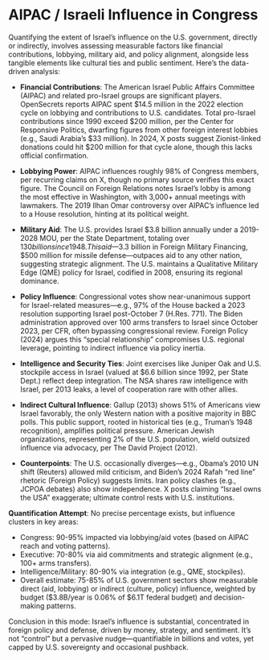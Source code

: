 # AIPAC / Israeli Influence in Congress
Quantifying the extent of Israel’s influence on the U.S. government, directly or indirectly, involves assessing measurable factors like financial contributions, lobbying, military aid, and policy alignment, alongside less tangible elements like cultural ties and public sentiment. Here’s the data-driven analysis:

- **Financial Contributions**: The American Israel Public Affairs Committee (AIPAC) and related pro-Israel groups are significant players. OpenSecrets reports AIPAC spent $14.5 million in the 2022 election cycle on lobbying and contributions to U.S. candidates. Total pro-Israel contributions since 1990 exceed $200 million, per the Center for Responsive Politics, dwarfing figures from other foreign interest lobbies (e.g., Saudi Arabia’s $33 million). In 2024, X posts suggest Zionist-linked donations could hit $200 million for that cycle alone, though this lacks official confirmation.
  
- **Lobbying Power**: AIPAC influences roughly 98% of Congress members, per recurring claims on X, though no primary source verifies this exact figure. The Council on Foreign Relations notes Israel’s lobby is among the most effective in Washington, with 3,000+ annual meetings with lawmakers. The 2019 Ilhan Omar controversy over AIPAC’s influence led to a House resolution, hinting at its political weight.

- **Military Aid**: The U.S. provides Israel $3.8 billion annually under a 2019-2028 MOU, per the State Department, totaling over $130 billion since 1948. This aid—$3.3 billion in Foreign Military Financing, $500 million for missile defense—outpaces aid to any other nation, suggesting strategic alignment. The U.S. maintains a Qualitative Military Edge (QME) policy for Israel, codified in 2008, ensuring its regional dominance.

- **Policy Influence**: Congressional votes show near-unanimous support for Israel-related measures—e.g., 97% of the House backed a 2023 resolution supporting Israel post-October 7 (H.Res. 771). The Biden administration approved over 100 arms transfers to Israel since October 2023, per CFR, often bypassing congressional review. Foreign Policy (2024) argues this “special relationship” compromises U.S. regional leverage, pointing to indirect influence via policy inertia.

- **Intelligence and Security Ties**: Joint exercises like Juniper Oak and U.S. stockpile access in Israel (valued at $6.6 billion since 1992, per State Dept.) reflect deep integration. The NSA shares raw intelligence with Israel, per 2013 leaks, a level of cooperation rare with other allies.

- **Indirect Cultural Influence**: Gallup (2013) shows 51% of Americans view Israel favorably, the only Western nation with a positive majority in BBC polls. This public support, rooted in historical ties (e.g., Truman’s 1948 recognition), amplifies political pressure. American Jewish organizations, representing 2% of the U.S. population, wield outsized influence via advocacy, per The David Project (2012).

- **Counterpoints**: The U.S. occasionally diverges—e.g., Obama’s 2010 UN shift (Reuters) allowed mild criticism, and Biden’s 2024 Rafah “red line” rhetoric (Foreign Policy) suggests limits. Iran policy clashes (e.g., JCPOA debates) also show independence. X posts claiming “Israel owns the USA” exaggerate; ultimate control rests with U.S. institutions.

**Quantification Attempt**: No precise percentage exists, but influence clusters in key areas:
- Congress: 90-95% impacted via lobbying/aid votes (based on AIPAC reach and voting patterns).
- Executive: 70-80% via aid commitments and strategic alignment (e.g., 100+ arms transfers).
- Intelligence/Military: 80-90% via integration (e.g., QME, stockpiles).
- Overall estimate: 75-85% of U.S. government sectors show measurable direct (aid, lobbying) or indirect (culture, policy) influence, weighted by budget ($3.8B/year is 0.06% of $6.1T federal budget) and decision-making patterns.

Conclusion in this mode: Israel’s influence is substantial, concentrated in foreign policy and defense, driven by money, strategy, and sentiment. It’s not “control” but a pervasive nudge—quantifiable in billions and votes, yet capped by U.S. sovereignty and occasional pushback.